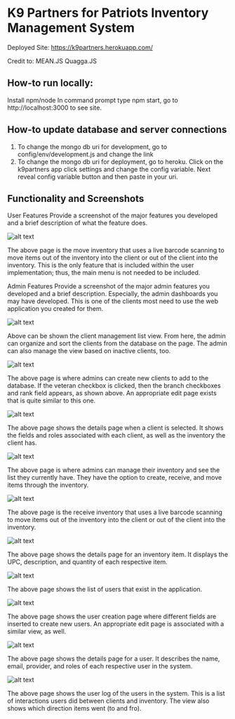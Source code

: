# K9 Partners for Patriots Inventory Management System
Deployed Site:
https://k9partners.herokuapp.com/

Credit to:
MEAN.JS
Quagga.JS



## How-to run locally:
Install npm/node
In command prompt type npm start, go to http://localhost:3000 to see site.

## How-to update database and server connections
1. To change the mongo db uri for development, go to config/env/development.js and change the link
2. To change the mongo db uri for deployment, go to heroku. Click on the k9partners app click settings and change the config variable. Next reveal config variable button and then paste in your uri.

## Functionality and Screenshots
User Features
Provide a screenshot of the major features you developed and a brief description of what the feature does.

![alt text](https://i.imgur.com/o56w9ci.png)

The above page is the move inventory that uses a live barcode scanning to move items out of the inventory into the client or out of the client into the inventory. This is the only feature that is included within the user implementation; thus, the main menu is not needed to be included.

Admin Features
Provide a screenshot of the major admin features you developed and a brief description. Especially, the admin dashboards you may have developed. This is one of the clients most need to use the web application you created for them.

![alt text](https://i.imgur.com/RdWeeD7.png)

Above can be shown the client management list view. From here, the admin can organize and sort the clients from the database on the page. The admin can also manage the view based on inactive clients, too.

![alt text](https://i.imgur.com/qT2S9pM.png)

The above page is where admins can create new clients to add to the database. If the veteran checkbox is clicked, then the branch checkboxes and rank field appears, as shown above. An appropriate edit page exists that is quite similar to this one.

![alt text](https://i.imgur.com/7HQEepV.png)

The above page shows the details page when a client is selected. It shows the fields and roles associated with each client, as well as the inventory the client has.

![alt text](https://i.imgur.com/qT2S9pM.png)

The above page is where admins can manage their inventory and see the list they currently have. They have the option to create, receive, and move items through the inventory.

![alt text](https://i.imgur.com/NIZ9tDy.png)

The above page is the receive inventory that uses a live barcode scanning to move items out of the inventory into the client or out of the client into the inventory.

![alt text](https://i.imgur.com/WLmeger.png)

The above page shows the details page for an inventory item. It displays the UPC, description, and quantity of each respective item.

![alt text](https://i.imgur.com/pZ58lvM.png)

The above page shows the list of users that exist in the application.

![alt text](https://i.imgur.com/xqXtNNX.png)

The above page shows the user creation page where different fields are inserted to create new users. An appropriate edit page is associated with a similar view, as well.

![alt text](https://i.imgur.com/hji3OFi.png)

The above page shows the details page for a user. It describes the name, email, provider, and roles of each respective user in the system.

![alt text](https://i.imgur.com/j6DzbqB.png)

The above page shows the user log of the users in the system. This is a list of interactions users did between clients and inventory. The view also shows which direction items went (to and fro).
